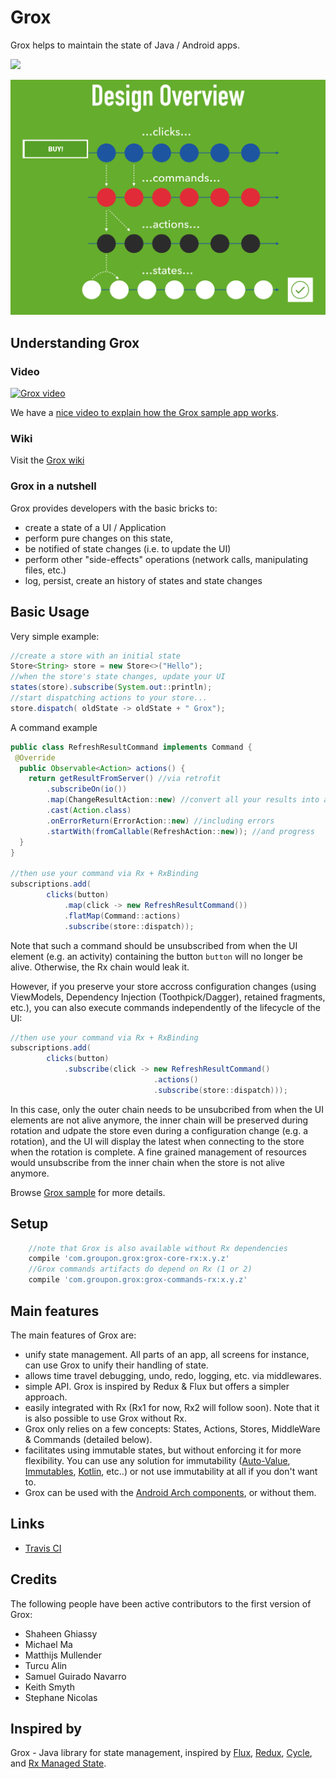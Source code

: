 # Grox
Grox helps to maintain the state of Java / Android apps. 

<a alt="Build Status" href="https://travis-ci.org/groupon/grox">
      <img src="https://travis-ci.org/groupon/grox.svg?branch=master"/></a>
      
![Grox Overview](assets/grox-overview.png)

## Understanding Grox

### Video
[![Grox video](https://i.ytimg.com/vi/RTSJy_MBur0/2.jpg)](https://youtu.be/RTSJy_MBur0)

We have a [nice video to explain how the Grox sample app works](https://youtu.be/RTSJy_MBur0). 

### Wiki
Visit the [Grox wiki](../../wiki)

### Grox in a nutshell

Grox provides developers with the basic bricks to:
* create a state of a UI / Application
* perform pure changes on this state, 
* be notified of state changes (i.e. to update the UI)
* perform other "side-effects" operations (network calls, manipulating files, etc.)
* log, persist, create an history of states and state changes

## Basic Usage

Very simple example:
```java
//create a store with an initial state
Store<String> store = new Store<>("Hello");
//when the store's state changes, update your UI
states(store).subscribe(System.out::println);
//start dispatching actions to your store...
store.dispatch( oldState -> oldState + " Grox");
```

A command example
```java
public class RefreshResultCommand implements Command {
 @Override
  public Observable<Action> actions() {
    return getResultFromServer() //via retrofit
        .subscribeOn(io())
        .map(ChangeResultAction::new) //convert all your results into actions
        .cast(Action.class)
        .onErrorReturn(ErrorAction::new) //including errors
        .startWith(fromCallable(RefreshAction::new)); //and progress
  }
}

//then use your command via Rx + RxBinding
subscriptions.add(
        clicks(button)
            .map(click -> new RefreshResultCommand())
            .flatMap(Command::actions)
            .subscribe(store::dispatch));
```

Note that such a command should be unsubscribed from when the UI element (e.g. an activity) containing the button `button` will no longer be alive. Otherwise, the Rx chain would leak it.

However, if you preserve your store accross configuration changes (using ViewModels, Dependency Injection (Toothpick/Dagger), retained fragments, etc.), you can also execute commands independently of the lifecycle of the UI:

```java
//then use your command via Rx + RxBinding
subscriptions.add(
        clicks(button)
            .subscribe(click -> new RefreshResultCommand()
                                .actions()
                                .subscribe(store::dispatch)));
```     
In this case, only the outer chain needs to be unsubcribed from when the UI elements are not alive anymore, the inner chain will be preserved during rotation and udpate the store even during a configuration change (e.g. a rotation), and the UI will display the latest when connecting to the store when the rotation is complete. A fine grained management of resources would unsubscribe from the inner chain when the store is not alive anymore.

Browse [Grox sample](grox-sample-rx/src/main/java/com/groupon/grox/sample) for more details.

## Setup

```groovy
    //note that Grox is also available without Rx dependencies
    compile 'com.groupon.grox:grox-core-rx:x.y.z'
    //Grox commands artifacts do depend on Rx (1 or 2)
    compile 'com.groupon.grox:grox-commands-rx:x.y.z'
```

## Main features
The main features of Grox are:
* unify state management. All parts of an app, all screens for instance, can use Grox to unify their handling of state.
* allows time travel debugging, undo, redo, logging, etc. via middlewares.
* simple API. Grox is inspired by Redux & Flux but offers a simpler approach.
* easily integrated with Rx (Rx1 for now, Rx2 will follow soon). Note that it is also possible to use Grox without Rx.
* Grox only relies on a few concepts: States, Actions, Stores, MiddleWare &  Commands (detailed below).
* facilitates using immutable states, but without enforcing it for more flexibility. You can use any solution for immutability ([Auto-Value](https://github.com/google/auto/tree/master/value), [Immutables](https://immutables.github.io/), [Kotlin](https://discuss.kotlinlang.org/t/immutable/1032), etc..) or not use immutability at all if you don't want to.
* Grox can be used with the [Android Arch components](https://developer.android.com/arch), or without them.

## Links
* [Travis CI](https://travis-ci.org/groupon/grox)

## Credits 
The following people have been active contributors to the first version of Grox:
* Shaheen Ghiassy
* Michael Ma
* Matthijs Mullender 
* Turcu Alin
* Samuel Guirado Navarro
* Keith Smyth 
* Stephane Nicolas

## Inspired by
Grox - Java library for state management, inspired by [Flux](http://facebook.github.io/flux/), [Redux](http://redux.js.org/), [Cycle](https://cycle.js.org/), and [Rx Managed State](https://www.youtube.com/watch?v=0IKHxjkgop4).


